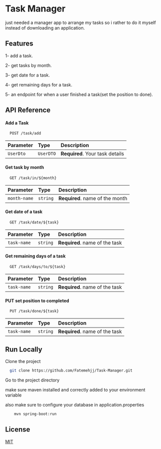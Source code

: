 # Task Manager

just needed a manager app to arrange my tasks so i rather to do it myself instead of downloading an application.


## Features

1- add a task.

2- get tasks by month.

3- get date for a task.

4- get remaining days for a task.

5- an endpoint for when a user finished a task(set the position to done).


## API Reference

#### Add a Task

```http
  POST /task/add
```

| Parameter | Type     | Description                |
| :-------- | :------- | :------------------------- |
| `UserDto` | `UserDTO` | **Required**. Your task details |

#### Get task by month

```http
  GET /task/in/${month}
```

| Parameter | Type     | Description                       |
| :-------- | :------- | :-------------------------------- |
| `month-name`      | `string` | **Required**. name of the month |

#### Get date of a task

```http
  GET /task/date/${task}
```

| Parameter | Type     | Description                       |
| :-------- | :------- | :-------------------------------- |
| `task-name`      | `string` | **Required**. name of the task |

#### Get remaining days of a task

```http
  GET /task/days/to/${task}
```

| Parameter | Type     | Description                       |
| :-------- | :------- | :-------------------------------- |
| `task-name`      | `string` | **Required**. name of the task |


#### PUT set position to completed

```http
  PUT /task/done/${task}
```

| Parameter | Type     | Description                       |
| :-------- | :------- | :-------------------------------- |
| `task-name`      | `string` | **Required**. name of the task |

## Run Locally

Clone the project

```bash
  git clone https://github.com/Fatemehjj/Task-Manager.git
```

Go to the project directory

make sure maven installed and correctly added to your environment variable

also make sure to configure your database in application.properties

```bash
    mvn spring-boot:run
```



## License

[MIT](https://choosealicense.com/licenses/mit/)

